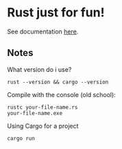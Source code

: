 # Rust just for fun!

See documentation [here](https://doc.rust-lang.org/book/title-page.html).

## Notes

What version do i use?
```console
rust --version && cargo --version
```

Compile with the console (old school):
```console
rustc your-file-name.rs
your-file-name.exe
```

Using Cargo for a project
```console
cargo run
```